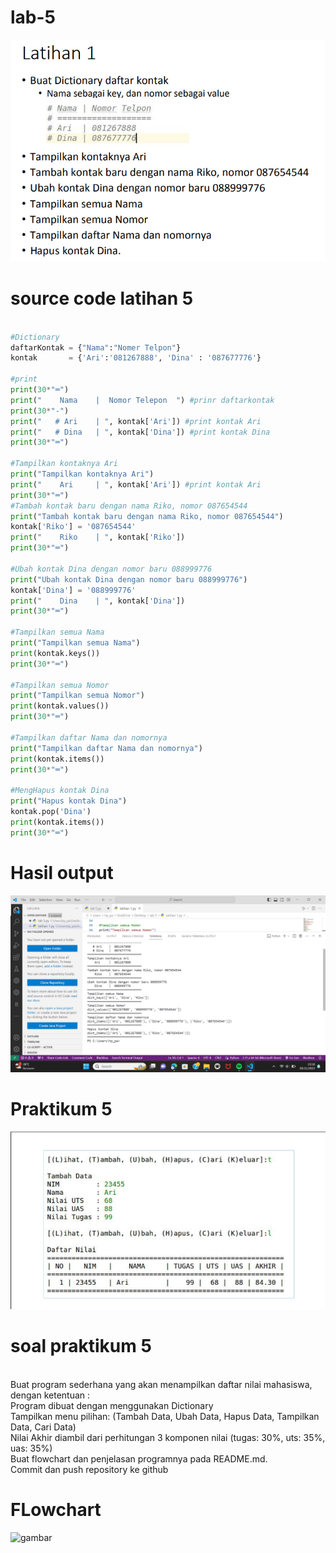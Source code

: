 # lab-5 
![gambar](soal5.png)
# source code latihan 5

``` python

#Dictionary
daftarKontak = {"Nama":"Nomer Telpon"}
kontak       = {'Ari':'081267888', 'Dina' : '087677776'}

#print
print(30*"═")
print("    Nama    |  Nomor Telepon  ") #prinr daftarkontak
print(30*"-")
print("   # Ari    | ", kontak['Ari']) #print kontak Ari
print("   # Dina   | ", kontak['Dina']) #print kontak Dina
print(30*"═")

#Tampilkan kontaknya Ari
print("Tampilkan kontaknya Ari")
print("    Ari     | ", kontak['Ari']) #print kontak Ari
print(30*"═")
#Tambah kontak baru dengan nama Riko, nomor 087654544
print("Tambah kontak baru dengan nama Riko, nomor 087654544")
kontak['Riko'] = '087654544'
print("    Riko    | ", kontak['Riko'])
print(30*"═")

#Ubah kontak Dina dengan nomor baru 088999776
print("Ubah kontak Dina dengan nomor baru 088999776")
kontak['Dina'] = '088999776'
print("    Dina    | ", kontak['Dina'])
print(30*"═")

#Tampilkan semua Nama
print("Tampilkan semua Nama")
print(kontak.keys())
print(30*"═")

#Tampilkan semua Nomor
print("Tampilkan semua Nomor")
print(kontak.values())
print(30*"═")

#Tampilkan daftar Nama dan nomornya
print("Tampilkan daftar Nama dan nomornya")
print(kontak.items())
print(30*"═")

#MengHapus kontak Dina
print("Hapus kontak Dina")
kontak.pop('Dina')
print(kontak.items())
print(30*"═") 
 ```

# Hasil output
![gambar](ss5.png)

# Praktikum 5
![gambar](soal6.png)

# soal praktikum 5
<br>Buat program sederhana yang akan menampilkan daftar nilai mahasiswa, dengan ketentuan :
<br>Program dibuat dengan menggunakan Dictionary
<br>Tampilkan menu pilihan: (Tambah Data, Ubah Data, Hapus Data, Tampilkan Data, Cari Data)
<br>Nilai Akhir diambil dari perhitungan 3 komponen nilai (tugas: 30%, uts: 35%, uas: 35%)
<br>Buat flowchart dan penjelasan programnya pada README.md.
<br>Commit dan push repository ke github

# FLowchart
![gambar](ss6.png)

